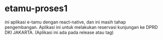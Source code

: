 # etamu-proses1
ini aplikasi e-tamu dengan react-native, dan ini masih tahap pengembangan. Aplikasi ini untuk melakukan reservasi kunjungan ke DPRD DKI JAKARTA. (Aplikasi ini ada pada release atau tag)

